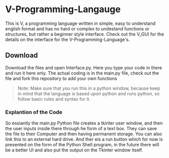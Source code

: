 # V-Programming-Langauge
This is V, a programming language written in simple, easy to understand english format and has no hard or complex to undestand functions or structures, but rather a beginner style interface. Check out the V_GUI for the details on the interface for the V-Programming-Language's.
## Download
Download the files and open Interface.py. Here you type your code in there and run it here only. The actual coding is in the main.py file, check out the file and fork this repository to add your own functions 
> Note: Make sure that you run this in a python window, because keep in mind that the language is based upon python and runs python, so follow basic rules and syntax for it.

### Explantion of the Code
So essiantly the main.py Python file creates a tkinter user window, and then the user inputs inside there through he form of a text box. They can save the file to their Computer and then having permanent storage. You can also link this to an external hard drive. And ther eis a run button which for now is presented on the form of the Python Shell program, in the future there will be a better UI and also  put the output on the Tkinter window itself.
